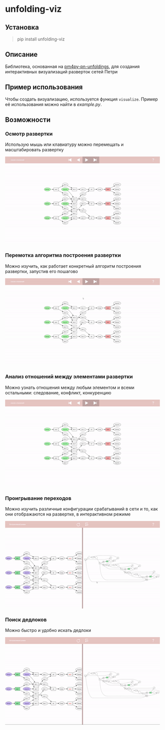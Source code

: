 # unfolding-viz
## Установка
> pip install unfolding-viz
## Описание
Библиотека, основанная на [pm4py-pn-unfoldings](https://github.com/TimurTimergalin/Unfoldings), для создания 
интерактивных визуализаций разверток сетей Петри
## Пример использования
Чтобы создать визуализацию, используется функция `visualize`. Пример её использования можно найти в *example.py*.
## Возможности
### Осмотр развертки
Использую мышь или клавиатуру можно перемещать и масштабировать развертку

![move](gif/move.gif)
### Перемотка алгоритма построения развертки
Можно изучить, как работает конкретный алгоритм построения развертки, запустив его пошагово

![rewind](gif/rewind.gif)
### Анализ отношений между элементами развертки
Можно узнать отношения между любым элементом и всеми остальными: следование, конфликт, конкуренцию

![relations](gif/relations.gif)
### Проигрывание переходов
Можно изучить различные конфигурации срабатываний в сети и то, как они отображаются на развертке, в интерактивном режиме

![play](gif/play.gif)
### Поиск дедлоков
Можно быстро и удобно искать дедлоки

![deadlock](gif/deadlock.gif)
